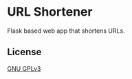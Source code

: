 # URL Shortener

Flask based web app that shortens URLs. 

## License
[GNU GPLv3](https://choosealicense.com/licenses/gpl-3.0/#)
